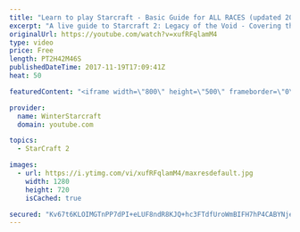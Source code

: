 ```yaml
---
title: "Learn to play Starcraft - Basic Guide for ALL RACES (updated 2017)"
excerpt: "A live guide to Starcraft 2: Legacy of the Void - Covering the basics and build orders for all of the races, and covering the important decisions to be made early in the game.  Not a step by step guide but a demonstration once you have the very basics of the units and races!"
originalUrl: https://youtube.com/watch?v=xufRFqlamM4
type: video
price: Free
length: PT2H42M46S
publishedDateTime: 2017-11-19T17:09:41Z
heat: 50

featuredContent: "<iframe width=\"800\" height=\"500\" frameborder=\"0\" src=\"https://www.youtube.com/embed/xufRFqlamM4\" allow=\"accelerometer; autoplay; encrypted-media; gyroscope; picture-in-picture\" allowfullscreen></iframe>"

provider:
  name: WinterStarcraft
  domain: youtube.com

topics:
  - StarCraft 2

images:
  - url: https://i.ytimg.com/vi/xufRFqlamM4/maxresdefault.jpg
    width: 1280
    height: 720
    isCached: true

secured: "Kv67t6KLOIMGTnPP7dPI+eLUF8ndR8KJQ+hc3FTdfUroWmBIFH7hP4CABYNjebOm0tjRboBjlxqyRgKLYCo97Nd71Yk8pU/V64PhdQaxJG/eIe09o8FJNoKjD6KcQpboWS5VnkmYgNbXfWVc2tMTA73IWMEONLn2AdtXd1BNyO6vggzOhEwmAd6DytnIp87O7v6583uZzF2d+Qoo9Khrffto92BR0yxf5Vp2cplRpc6j+rBkZmXvBR0kc+0qEke3O1d7meas//U7cykLzuOdbozBN3UunEXPYsYfJUqc0CwN57yyA+Jk4FxfKWwVEGyR3lo0ZDW7yYFYiyAil3uSs8FF3UcXAwjlRwNi1y+YAAJ27pclKIAi5lgUfgZbLmrfzwQ+VLTLoyA1aFxLCfo6SZzPlKFEi4BF48wuzWAag6eix3HrndUV3qapho+yy9Ph;ruz2/YM+YwD1Cs5oQq5ttw=="
---
```


